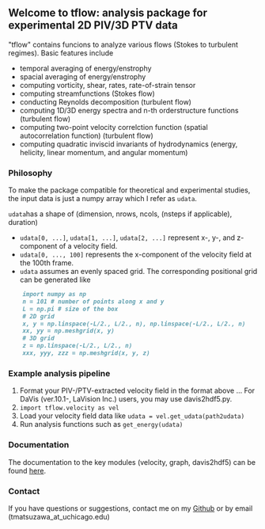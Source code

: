 ## Welcome to tflow: analysis package for experimental 2D PIV/3D PTV data

"tflow" contains funcions to analyze various flows (Stokes to turbulent regimes). Basic features include
- temporal averaging of energy/enstrophy
- spacial averaging of energy/enstrophy
- computing vorticity, shear, rates, rate-of-strain tensor
- computing streamfunctions (Stokes flow)
- conducting Reynolds decomposition (turbulent flow)
- computing 1D/3D energy spectra and n-th orderstructure functions (turbulent flow)
- computing two-point velocity correlction function (spatial autocorrelation function) (turbulent flow)
- computing quadratic inviscid invariants of hydrodynamics (energy, helicity, linear momentum, and angular momentum)

### Philosophy
To make the package compatible for theoretical and experimental studies, the input data is just a numpy array which I refer as ```udata```.

```udata```has a shape of (dimension, nrows, ncols, (nsteps if applicable), duration)
- ```udata[0, ...]```, ```udata[1, ...]```, ```udata[2, ...]``` represent x-, y-, and  z-component of a velocity field.
- ```udata[0, ..., 100]``` represents the x-component of the velocity field at the 100th frame. 
- ```udata``` assumes an evenly spaced grid. The corresponding positional grid can be generated like 
```markdown
    import numpy as np
    n = 101 # number of points along x and y
    L = np.pi # size of the box
    # 2D grid
    x, y = np.linspace(-L/2., L/2., n), np.linspace(-L/2., L/2., n)
    xx, yy = np.meshgrid(x, y)
    # 3D grid
    z = np.linspace(-L/2., L/2., n)
    xxx, yyy, zzz = np.meshgrid(x, y, z)
```

### Example analysis pipeline
1. Format your PIV-/PTV-extracted velocity field in the format above
... For DaVis (ver.10.1-, LaVision Inc.) users, you may use davis2hdf5.py.
2. ```import tflow.velocity as vel```
3. Load your velocity field data like ```udata = vel.get_udata(path2udata)```
4. Run analysis functions such as ```get_energy(udata)```


### Documentation
The documentation to the key modules (velocity, graph, davis2hdf5) can be found [here](https://github.com/tmatsuzawa/tflow/docs/build/html/index.html).




### Contact
If you have questions or suggestions, contact me on my [Github](https://github.com/tmatsuzawa/tflow) or by email (tmatsuzawa_at_uchicago.edu)
